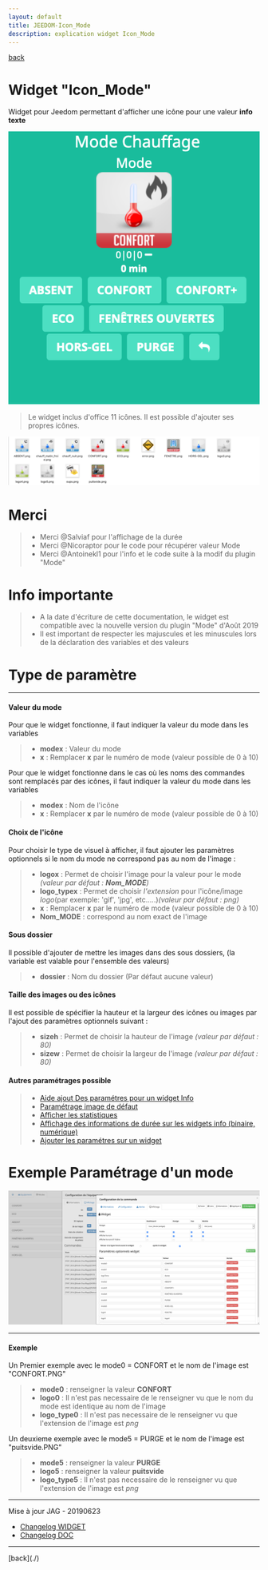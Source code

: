 ```yaml
---
layout: default
title: JEEDOM-Icon_Mode
description: explication widget Icon_Mode
---
```

[back](./)
# Widget "Icon_Mode" 

Widget pour Jeedom permettant d'afficher une icône pour une valeur <b>info texte</b>
<p><img src="Img/RESULTAT%20-%20JEEDOM-Icon_Mode.png" alt="Resultat" /></p>
<blockquote>
Le widget inclus d'office 11 icônes. Il est possible d'ajouter ses propres icônes.
</blockquote>

<p><img src="Img/VISUEL%20-%20JEEDOM-Icon_Mode.png" alt="Visuels" /></p>

<h1 id="Merci">Merci</h1>
<blockquote>
        <ul>
            <li>Merci @Salviaf pour l'affichage de la durée</li>
            <li>Merci @Nicoraptor pour le code pour récupérer valeur Mode</li>
            <li>Merci @Antoinekl1 pour l'info et le code suite à la modif du plugin "Mode"</li>
        </ul>
</blockquote>

<h1 id="Info">Info importante</h1>
<blockquote>
        <ul>
            <li>A la date d'écriture de cette documentation, le widget est compatible avec la nouvelle version du plugin "Mode" d'Août 2019</li>
            <li>Il est important de respecter les majuscules et les minuscules lors de la déclaration des variables et des valeurs</li>
        </ul>
</blockquote>

<h1 id="Type de paramètre">Type de paramètre</h1>
<hr />
<h4 id="Logo">Valeur du mode</h4>
Pour que le widget fonctionne, il faut indiquer la valeur du mode dans les variables
<blockquote>
        <ul>
            <li><b>modex</b> : Valeur du mode</li>
            <li><b>x</b> : Remplacer <b>x</b> par le numéro de mode (valeur possible de 0 à 10)</li>
        </ul>
</blockquote>
Pour que le widget fonctionne dans le cas où les noms des commandes sont remplacés par des icônes, il faut indiquer la valeur du mode dans les variables
<blockquote>
        <ul>
            <li><b>modex</b> : Nom de l'icône</li>
            <li><b>x</b> : Remplacer <b>x</b> par le numéro de mode (valeur possible de 0 à 10)</li>
        </ul>
</blockquote>

<h4 id="Logo">Choix de l'icône</h4>
Pour choisir le type de visuel à afficher, il faut ajouter les paramètres optionnels si le nom du mode ne correspond pas au nom de l'image :
<blockquote>
        <ul>
            <li><b>logox</b> : Permet de choisir l'image pour la valeur pour le mode <i>(valeur par défaut : <b>Nom_MODE</b>)</i></li>
            <li><b>logo_typex</b> : Permet de choisir <i>l'extension</i> pour l'icône/image <i>logo</i>(par exemple: 'gif', 'jpg', etc.....)<i>(valeur par défaut : png)</i></li>
            <li><b>x</b> : Remplacer <b>x</b> par le numéro de mode (valeur possible de 0 à 10)</li>
            <li><b>Nom_MODE</b> : correspond au nom exact de l'image</li>
        </ul>
</blockquote>


<h4 id="Dossier">Sous dossier</h4>
Il possible d'ajouter de mettre les images dans des sous dossiers, (la variable est valable pour l'ensemble des valeurs)
<blockquote>
        <ul>
            <li><b>dossier</b> : Nom du dossier (Par défaut aucune valeur)</li>
        </ul>
</blockquote>

<h4 id="Taille">Taille des images ou des icônes</h4>
Il est possible de spécifier la hauteur et la largeur des icônes ou images par l'ajout des paramètres optionnels suivant :
<blockquote>
        <ul>
            <li><b>sizeh</b> : Permet de choisir la hauteur de l'image <i>(valeur par défaut : 80)</i></li>
            <li><b>sizew</b> : Permet de choisir la largeur de l'image <i>(valeur par défaut : 80)</i></li>
        </ul>
</blockquote>
 
<h4 id="Error">Autres paramétrages possible</h4>
<blockquote>
        <ul>
            <li><a href="JEEDOM-AIDE-CONFIG-INFO.html">Aide ajout Des paramétres pour un widget Info</a></li>
            <li><a href="JEEDOM-AIDE-Error.html">Paramétrage image de défaut</a></li>
            <li><a href="JEEDOM-AIDE-STATS.html">Afficher les statistiques</a></li>
            <li><a href="JEEDOM-AIDE-STATS TEMPS.html">Affichage des informations de durée sur les widgets info (binaire, numérique)</a></li>
            <li><a href="JEEDOM-AIDE-PARA.html">Ajouter les paramétres sur un widget</a></li>
        </ul>
</blockquote>

<h1 id="Aide">Exemple Paramétrage d'un mode</h1>
<p><img src="Img/ JEEDOM-Icon_Mode - Para mode.png" alt="exemple Para" /></p>
<hr />
<h4 id="Logo">Exemple</h4>
Un Premier exemple avec le mode0 = CONFORT et le nom de l'image est "CONFORT.PNG"
<blockquote>
        <ul>
            <li><b>mode0</b> : renseigner la valeur <b>CONFORT</b></li>
            <li><b>logo0</b> : Il n'est pas necessaire de le renseigner vu que le nom du mode est identique au nom de l'image</li>
            <li><b>logo_type0</b> : Il n'est pas necessaire de le renseigner vu que l'extension de l'image est <i>png</i></li>
        </ul>
</blockquote>
Un deuxieme exemple avec le mode5 = PURGE et le nom de l'image est "puitsvide.PNG"
<blockquote>
        <ul>
            <li><b>mode5</b> : renseigner la valeur <b>PURGE</b></li>
            <li><b>logo5</b> : renseigner la valeur <b>puitsvide</b></li>
            <li><b>logo_type5</b> : Il n'est pas necessaire de le renseigner vu que l'extension de l'image est <i>png</i></li>
        </ul>
</blockquote>

<hr />
<dl>
    <dt>Mise à jour JAG - 20190623<br/></dt>
     <ul>
    <li><a href="https://github.com/JEALG/JEEDOM-Icon_Mode/commits/master">Changelog WIDGET</a><br/></li>
    <li><a href="https://github.com/JEALG/JEEDOM-Widget_JAG-doc/commits/master">Changelog DOC</a></li>
    </ul>
</dl>
<hr />
[back](./)
